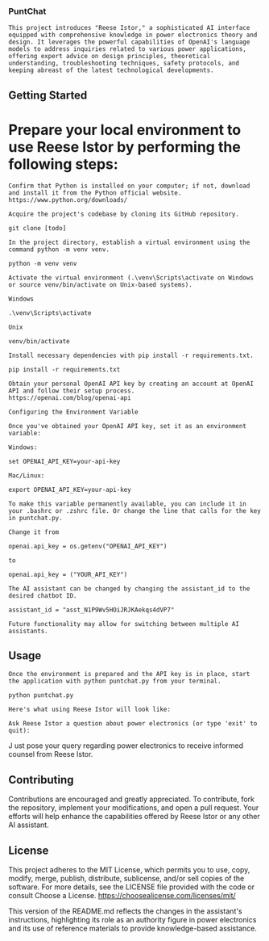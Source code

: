 ### PuntChat

    This project introduces "Reese Istor," a sophisticated AI interface equipped with comprehensive knowledge in power electronics theory and design. It leverages the powerful capabilities of OpenAI's language models to address inquiries related to various power applications, offering expert advice on design principles, theoretical understanding, troubleshooting techniques, safety protocols, and keeping abreast of the latest technological developments.

## Getting Started

# Prepare your local environment to use Reese Istor by performing the following steps:

    Confirm that Python is installed on your computer; if not, download and install it from the Python official website.
    https://www.python.org/downloads/

    Acquire the project's codebase by cloning its GitHub repository.

`git clone [todo]`

    In the project directory, establish a virtual environment using the command python -m venv venv.

`python -m venv venv`

    Activate the virtual environment (.\venv\Scripts\activate on Windows or source venv/bin/activate on Unix-based systems).

    Windows

`.\venv\Scripts\activate`

    Unix

`venv/bin/activate`

    Install necessary dependencies with pip install -r requirements.txt.

`pip install -r requirements.txt`

    Obtain your personal OpenAI API key by creating an account at OpenAI API and follow their setup process.
    https://openai.com/blog/openai-api

    Configuring the Environment Variable

    Once you've obtained your OpenAI API key, set it as an environment variable:

    Windows:

`set OPENAI_API_KEY=your-api-key`

    Mac/Linux:

`export OPENAI_API_KEY=your-api-key`

    To make this variable permanently available, you can include it in your .bashrc or .zshrc file. Or change the line that calls for the key in puntchat.py.

    Change it from

`openai.api_key = os.getenv("OPENAI_API_KEY")`

    to

`openai.api_key = ("YOUR_API_KEY")`

    The AI assistant can be changed by changing the assistant_id to the desired chatbot ID.

`assistant_id = "asst_N1P9Wv5HOiJRJKAekqs4dVP7"`

    Future functionality may allow for switching between multiple AI assistants.

## Usage

    Once the environment is prepared and the API key is in place, start the application with python puntchat.py from your terminal.

`python puntchat.py`

    Here's what using Reese Istor will look like:

`Ask Reese Istor a question about power electronics (or type 'exit' to quit):`

J ust pose your query regarding power electronics to receive informed counsel from Reese Istor.

## Contributing

Contributions are encouraged and greatly appreciated. To contribute, fork the repository, implement your modifications, and open a pull request. Your efforts will help enhance the capabilities offered by Reese Istor or any other AI assistant.

## License

This project adheres to the MIT License, which permits you to use, copy, modify, merge, publish, distribute, sublicense, and/or sell copies of the software. For more details, see the LICENSE file provided with the code or consult Choose a License.
https://choosealicense.com/licenses/mit/

This version of the README.md reflects the changes in the assistant's instructions, highlighting its role as an authority figure in power electronics and its use of reference materials to provide knowledge-based assistance.
